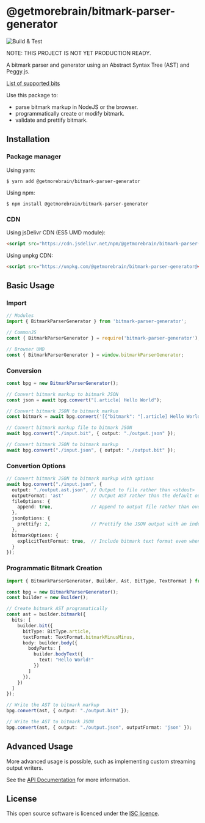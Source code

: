 @getmorebrain/bitmark-parser-generator
================

![Build & Test](https://github.com/getMoreBrain/bitmark-parser-generator/actions/workflows/build-test.yml/badge.svg?branch=main)

NOTE: THIS PROJECT IS NOT YET PRODUCTION READY.

A bitmark parser and generator using an Abstract Syntax Tree (AST) and Peggy.js.

[List of supported bits](./SUPPORTED_BITS.md)

Use this package to:
- parse bitmark markup in NodeJS or the browser.
- programmatically create or modify bitmark.
- validate and prettify bitmark.

## Installation

### Package manager

Using yarn:
```
$ yarn add @getmorebrain/bitmark-parser-generator
```

Using npm:
```
$ npm install @getmorebrain/bitmark-parser-generator
```

### CDN

Using jsDelivr CDN (ES5 UMD module):

```html
<script src="https://cdn.jsdelivr.net/npm/@getmorebrain/bitmark-parser-generator@<version>/dist/browser/bitmark-parser-generator.min.js"></script>
```

Using unpkg CDN:

```html
<script src="https://unpkg.com/@getmorebrain/bitmark-parser-generator@<version>/dist/bitmark-parser-generator.min.js"></script>
```

## Basic Usage


### Import

```ts
// Modules
import { BitmarkParserGenerator } from 'bitmark-parser-generator';

// CommonJS
const { BitmarkParserGenerator } = require('bitmark-parser-generator');

// Browser UMD
const { BitmarkParserGenerator } = window.bitmarkParserGenerator;
```

### Conversion

```ts
const bpg = new BitmarkParserGenerator();

// Convert bitmark markup to bitmark JSON
const json = await bpg.convert("[.article] Hello World");

// Convert bitmark JSON to bitmark markuo
const bitmark = await bpg.convert('[{"bitmark": "[.article] Hello World","bit": { "type": "article", "format": "bitmark--", "body": "Hello World" }}]');

// Convert bitmark markup file to bitmark JSON
await bpg.convert("./input.bit", { output: "./output.json" });

// Convert bitmark JSON to bitmark markup
await bpg.convert("./input.json", { output: "./output.bit" });
```

### Convertion Options

```ts
// Convert bitmark JSON to bitmark markup with options
await bpg.convert("./input.json", {
  output: "./output.ast.json", // Output to file rather than <stdout>
  outputFormat: 'ast'          // Output AST rather than the default output
  fileOptions: {
    append: true,              // Append to output file rather than overwriting
  },
  jsonOptions: {
    prettify: 2,               // Prettify the JSON output with an indent of 2
  },
  bitmarkOptions: {
    explicitTextFormat: true,  // Include bitmark text format even when it is the default
  }
});
```

### Programmatic Bitmark Creation

```ts
import { BitmarkParserGenerator, Builder, Ast, BitType, TextFormat } from 'bitmark-parser-generator';

const bpg = new BitmarkParserGenerator();
const builder = new Builder();

// Create bitmark AST programatically
const ast = builder.bitmark({
  bits: [
    builder.bit({
      bitType: BitType.article,
      textFormat: TextFormat.bitmarkMinusMinus,
      body: builder.body({
        bodyParts: [
          builder.bodyText({
            text: "Hello World!"
          })
        ]
      }),
    })
  ]
});

// Write the AST to bitmark markup
bpg.convert(ast, { output: "./output.bit" });

// Write the AST to bitmark JSON
bpg.convert(ast, { output: "./output.json", outputFormat: 'json' });
```



## Advanced Usage

More advanced usage is possible, such as implementing custom streaming output writers.

See the [API Documentation](docs/API.md) for more information.

## License

This open source software is licenced under the [ISC licence](https://opensource.org/license/isc-license-txt).
